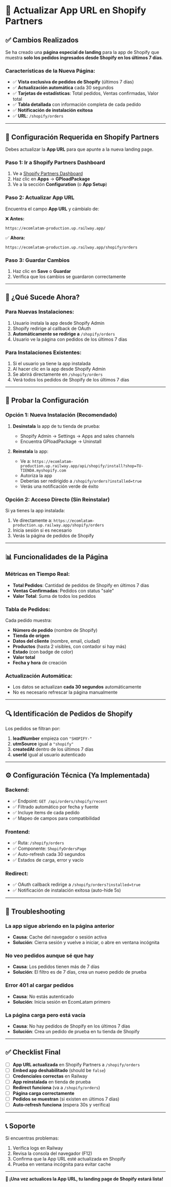 # 🔧 Actualizar App URL en Shopify Partners

## ✅ Cambios Realizados

Se ha creado una **página especial de landing** para la app de Shopify que muestra **solo los pedidos ingresados desde Shopify en los últimos 7 días**.

### Características de la Nueva Página:
- ✅ **Vista exclusiva de pedidos de Shopify** (últimos 7 días)
- ✅ **Actualización automática** cada 30 segundos
- ✅ **Tarjetas de estadísticas**: Total pedidos, Ventas confirmadas, Valor total
- ✅ **Tabla detallada** con información completa de cada pedido
- ✅ **Notificación de instalación exitosa**
- ✅ **URL**: `/shopify/orders`

---

## 🎯 Configuración Requerida en Shopify Partners

Debes actualizar la **App URL** para que apunte a la nueva landing page.

### Paso 1: Ir a Shopify Partners Dashboard

1. Ve a [Shopify Partners Dashboard](https://partners.shopify.com/)
2. Haz clic en **Apps** → **GPloadPackage**
3. Ve a la sección **Configuration** (o **App Setup**)

### Paso 2: Actualizar App URL

Encuentra el campo **App URL** y cámbialo de:

❌ **Antes:**
```
https://ecomlatam-production.up.railway.app/
```

✅ **Ahora:**
```
https://ecomlatam-production.up.railway.app/shopify/orders
```

### Paso 3: Guardar Cambios

1. Haz clic en **Save** o **Guardar**
2. Verifica que los cambios se guardaron correctamente

---

## 🔄 ¿Qué Sucede Ahora?

### Para Nuevas Instalaciones:
1. Usuario instala la app desde Shopify Admin
2. Shopify redirige al callback de OAuth
3. **Automáticamente se redirige a** `/shopify/orders`
4. Usuario ve la página con pedidos de los últimos 7 días

### Para Instalaciones Existentes:
1. Si el usuario ya tiene la app instalada
2. Al hacer clic en la app desde Shopify Admin
3. Se abrirá directamente en `/shopify/orders`
4. Verá todos los pedidos de Shopify de los últimos 7 días

---

## 🧪 Probar la Configuración

### Opción 1: Nueva Instalación (Recomendado)

1. **Desinstala** la app de tu tienda de prueba:
   - Shopify Admin → Settings → Apps and sales channels
   - Encuentra GPloadPackage → Uninstall

2. **Reinstala** la app:
   - Ve a: `https://ecomlatam-production.up.railway.app/api/shopify/install?shop=TU-TIENDA.myshopify.com`
   - Autoriza la app
   - Deberías ser redirigido a `/shopify/orders?installed=true`
   - Verás una notificación verde de éxito

### Opción 2: Acceso Directo (Sin Reinstalar)

Si ya tienes la app instalada:
1. Ve directamente a: `https://ecomlatam-production.up.railway.app/shopify/orders`
2. Inicia sesión si es necesario
3. Verás la página de pedidos de Shopify

---

## 📊 Funcionalidades de la Página

### Métricas en Tiempo Real:
- **Total Pedidos**: Cantidad de pedidos de Shopify en últimos 7 días
- **Ventas Confirmadas**: Pedidos con status "sale"
- **Valor Total**: Suma de todos los pedidos

### Tabla de Pedidos:
Cada pedido muestra:
- **Número de pedido** (nombre de Shopify)
- **Tienda de origen**
- **Datos del cliente** (nombre, email, ciudad)
- **Productos** (hasta 2 visibles, con contador si hay más)
- **Estado** (con badge de color)
- **Valor total**
- **Fecha y hora** de creación

### Actualización Automática:
- Los datos se actualizan **cada 30 segundos** automáticamente
- No es necesario refrescar la página manualmente

---

## 🔍 Identificación de Pedidos de Shopify

Los pedidos se filtran por:
1. **leadNumber** empieza con `"SHOPIFY-"`
2. **utmSource** igual a `"shopify"`
3. **createdAt** dentro de los últimos 7 días
4. **userId** igual al usuario autenticado

---

## ⚙️ Configuración Técnica (Ya Implementada)

### Backend:
- ✅ Endpoint: `GET /api/orders/shopify/recent`
- ✅ Filtrado automático por fecha y fuente
- ✅ Incluye items de cada pedido
- ✅ Mapeo de campos para compatibilidad

### Frontend:
- ✅ Ruta: `/shopify/orders`
- ✅ Componente: `ShopifyOrdersPage`
- ✅ Auto-refresh cada 30 segundos
- ✅ Estados de carga, error y vacío

### Redirect:
- ✅ OAuth callback redirige a `/shopify/orders?installed=true`
- ✅ Notificación de instalación exitosa (auto-hide 5s)

---

## 🚨 Troubleshooting

### La app sigue abriendo en la página anterior
- **Causa**: Cache del navegador o sesión activa
- **Solución**: Cierra sesión y vuelve a iniciar, o abre en ventana incógnita

### No veo pedidos aunque sé que hay
- **Causa**: Los pedidos tienen más de 7 días
- **Solución**: El filtro es de 7 días, crea un nuevo pedido de prueba

### Error 401 al cargar pedidos
- **Causa**: No estás autenticado
- **Solución**: Inicia sesión en EcomLatam primero

### La página carga pero está vacía
- **Causa**: No hay pedidos de Shopify en los últimos 7 días
- **Solución**: Crea un pedido de prueba en tu tienda de Shopify

---

## ✅ Checklist Final

- [ ] **App URL actualizada** en Shopify Partners a `/shopify/orders`
- [ ] **Embed app deshabilitado** (should be `false`)
- [ ] **Credenciales correctas** en Railway
- [ ] **App reinstalada** en tienda de prueba
- [ ] **Redirect funciona** (va a `/shopify/orders`)
- [ ] **Página carga correctamente**
- [ ] **Pedidos se muestran** (si existen en últimos 7 días)
- [ ] **Auto-refresh funciona** (espera 30s y verifica)

---

## 📞 Soporte

Si encuentras problemas:
1. Verifica logs en Railway
2. Revisa la consola del navegador (F12)
3. Confirma que la App URL esté actualizada en Shopify
4. Prueba en ventana incógnita para evitar cache

---

**🚀 ¡Una vez actualices la App URL, tu landing page de Shopify estará lista!**

